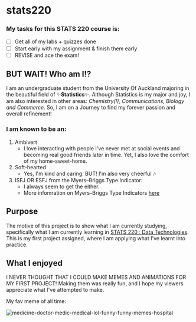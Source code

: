 # stats220


### My tasks for this STATS 220 course is: 
- [ ] Get all of my labs + quizzes done
- [ ] Start early with my assignment &  finish them early
- [ ] REVISE and ace the exam!

## BUT WAIT! Who am I!? 
I am an undergraduate student from the University Of Auckland majoring in the beautiful field of ✨**Statistics**✨. Although Statistics is my major and joy, I am also interested in other areas: *Chemistry(!), Communications, Biology and Commerce*. So, I am on a Journey to find my forever passion and overall refinement!

### I am known to be an: 
1. Ambivert
    - I love interacting with people I've never met at social events and becoming real good friends later in time. Yet, I also love the comfort of my home-sweet-home. 
2. Soft-hearted 
    - Yes, I'm kind and caring. BUT! I'm also very cheerful 🎶
3. ISFJ OR ESFJ from the Myers–Briggs Type Indicator: 
    - I always seem to get the either. 
    - More infomration on Myers–Briggs Type Indicators [here](https://www.myersbriggs.org/my-mbti-personality-type/mbti-basics/#:~:text=The%20identification%20and%20description%20of%20the%2016%20distinctive%20personality%20types%20that%20result%20from%20the%20interactions%20among%20the%20preferences.%22)

## Purpose 
The motive of this project is to show what I am currently studying, specifically what I am currently learning in [STATS 220 : Data Technologies](https://courseoutline.auckland.ac.nz/dco/course/STATS/220/1213). This is my first project assigned, where I am applying what I've learnt into practice.

## What I enjoyed 
I NEVER THOUGHT THAT I COULD MAKE MEMES AND ANIMATIONS FOR MY FIRST PROJECT! Making them was really fun, and I hope my viewers appreciate what I've attempted to make. 

My fav meme of all time: 


![medicine-doctor-medic-medical-lol-funny-funny-memes-hospital](https://user-images.githubusercontent.com/126785015/224315417-b8a88c69-af31-449c-8da9-70c569a240a0.png)
